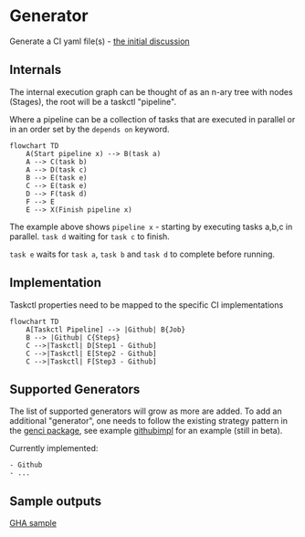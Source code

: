 # Generator

Generate a CI yaml file(s) - [the initial discussion](https://github.com/Ensono/taskctl/issues/16)

## Internals

The internal execution graph can be thought of as an n-ary tree with nodes (Stages), the root will be a taskctl "pipeline".

Where a pipeline can be a collection of tasks that are executed in parallel or in an order set by the `depends on` keyword.

```mermaid
flowchart TD
    A(Start pipeline x) --> B(task a)
    A --> C(task b)
    A --> D(task c)
    B --> E(task e)
    C --> E(task e)
    D --> F(task d)
    F --> E
    E --> X(Finish pipeline x)
```

The example above shows `pipeline x` - starting by executing tasks a,b,c in parallel. `task d` waiting for `task c` to finish. 

`task e` waits for `task a`, `task b` and `task d` to complete before running.



## Implementation

Taskctl properties need to be mapped to the specific CI implementations

```mermaid
flowchart TD
    A[Taskctl Pipeline] --> |Github| B{Job}
    B --> |Github| C{Steps}
    C -->|Taskctl| D[Step1 - Github]
    C -->|Taskctl| E[Step2 - Github]
    C -->|Taskctl| F[Step3 - Github]
```

## Supported Generators

The list of supported generators will grow as more are added. To add an additional "generator", one needs to follow the existing strategy pattern in the [genci package](../internal/genci/genci.go), see example [githubimpl](../internal/genci/githubimpl.go) for an example (still in beta).

Currently implemented:

    - Github
    - ...

## Sample outputs

[GHA sample](../.github/workflows/gha__e__infra__e__sample.yml)
